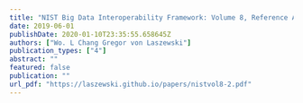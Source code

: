 ```yaml
---
title: "NIST Big Data Interoperability Framework: Volume 8, Reference Architecture Interfaces"
date: 2019-06-01
publishDate: 2020-01-10T23:35:55.658645Z
authors: ["Wo. L Chang Gregor von Laszewski"]
publication_types: ["4"]
abstract: ""
featured: false
publication: ""
url_pdf: "https://laszewski.github.io/papers/nistvol8-2.pdf"
---
```


